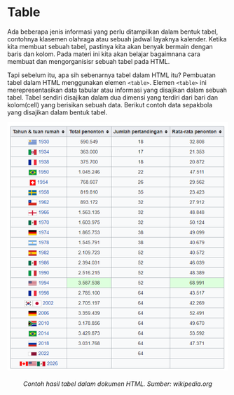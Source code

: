 # Table

 Ada beberapa jenis informasi yang perlu ditampilkan dalam bentuk tabel, contohnya klasemen olahraga atau sebuah jadwal layaknya kalender. Ketika kita membuat sebuah tabel, pastinya kita akan benyak bermain dengan baris dan kolom. Pada materi ini kita akan belajar bagaimnana cara membuat dan mengorganisisr sebuah tabel pada HTML.

 Tapi sebelum itu, apa sih sebenarnya tabel dalam HTML itu? Pembuatan tabel dalam HTML menggunakan elemen ```<table>```. Elemen ```<table>``` ini merepresentasikan data tabular atau informasi yang disajikan dalam sebuah tabel. Tabel sendiri disajikan dalam dua dimensi yang terdiri dari bari dan kolom(cell) yang berisikan sebuah data. Berikut contoh data sepakbola yang disajikan dalam bentuk tabel. 

![screenshot](https://github.com/adyuta447/learn-html-css/blob/main/3.%20Pendalaman%20HTML/img/2022-04-04_15-15.png)
<h6 align="center">Contoh hasil tabel dalam dokumen HTML. Sumber: wikipedia.org</h6>